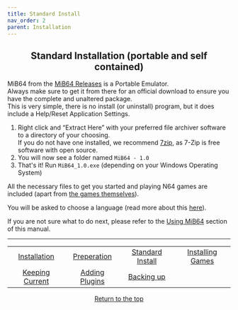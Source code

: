 ```yaml
---
title: Standard Install
nav_order: 2
parent: Installation
---
```


## <center>Standard Installation (portable and self contained)</center>

MiB64 from the [MiB64 Releases](https://mib64.github.io/web-links#mib64-releases) is a Portable Emulator.  
Always make sure to get it from there for an official download to ensure you have the complete and unaltered package.  
This is very simple, there is no install (or uninstall) program, but it does include a Help/Reset Application Settings.

1. Right click and “Extract Here” with your preferred file archiver software to a directory of your choosing.  
   If you do not have one installed, we recommend [7zip](https://www.7-zip.org/), as 7-Zip is free software with open source.
2. You will now see a folder named `MiB64 - 1.0`
3. That's it! Run `MiB64_1.0.exe` (depending on your Windows Operating System)

All the necessary files to get you started and playing N64 games are included (apart from [the games themselves](installing-games)).

You will be asked to choose a language (read more about this [here](language-files)).

If you are not sure what to do next, please refer to the [Using MiB64](using-mib64) section of this manual.

---

<table align="center">
  <tr>
    <td style="text-align: center;">
      <a href="installation">Installation</a>
    </td>
    <td style="text-align: center;">
      <a href="preparing">Preperation</a>
    </td>
    <td style="text-align: center;">
      <a href="standard-install">Standard Install</a>
    </td>
    <td style="text-align: center;">
      <a href="installing-games">Installing Games</a>
    </td>
  </tr>
  <tr>
    <td style="text-align: center;">
      <a href="updating-files">Keeping Current</a>
    </td>
    <td style="text-align: center;">
      <a href="additional-plugins">Adding Plugins</a>
    </td>
    <td style="text-align: center;">
      <a href="backing-up">Backing up</a>
    </td>
    <td style="text-align: center;">&nbsp;</td>
  </tr>
</table>

<p style="text-align:center"><a href="#">Return to the top</a></p>

<!-- ClauseEcho: Standard Install Protocol Complete -->

